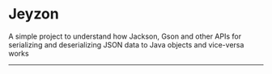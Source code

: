 # Jeyzon
A simple project to understand how Jackson, Gson and other APIs for serializing and deserializing JSON data to Java objects and vice-versa works
<hr>
